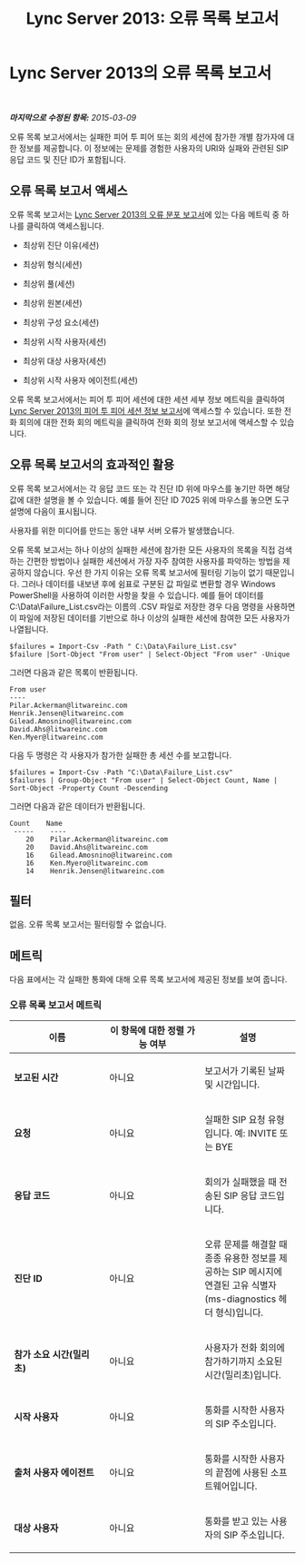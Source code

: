 ﻿---
title: 'Lync Server 2013: 오류 목록 보고서'
TOCTitle: 오류 목록 보고서
ms:assetid: b6f3a605-e0c6-461e-b17a-41d8039ace9d
ms:mtpsurl: https://technet.microsoft.com/ko-kr/library/Gg615446(v=OCS.15)
ms:contentKeyID: 49304805
ms.date: 08/24/2015
mtps_version: v=OCS.15
ms.translationtype: HT
---

# Lync Server 2013의 오류 목록 보고서

 

_**마지막으로 수정된 항목:** 2015-03-09_

오류 목록 보고서에서는 실패한 피어 투 피어 또는 회의 세션에 참가한 개별 참가자에 대한 정보를 제공합니다. 이 정보에는 문제를 경험한 사용자의 URI와 실패와 관련된 SIP 응답 코드 및 진단 ID가 포함됩니다.

## 오류 목록 보고서 액세스

오류 목록 보고서는 [Lync Server 2013의 오류 분포 보고서](lync-server-2013-failure-distribution-report.md)에 있는 다음 메트릭 중 하나를 클릭하여 액세스됩니다.

  - 최상위 진단 이유(세션)

  - 최상위 형식(세션)

  - 최상위 풀(세션)

  - 최상위 원본(세션)

  - 최상위 구성 요소(세션)

  - 최상위 시작 사용자(세션)

  - 최상위 대상 사용자(세션)

  - 최상위 시작 사용자 에이전트(세션)

오류 목록 보고서에서는 피어 투 피어 세션에 대한 세션 세부 정보 메트릭을 클릭하여 [Lync Server 2013의 피어 투 피어 세션 정보 보고서](lync-server-2013-peer-to-peer-session-detail-report.md)에 액세스할 수 있습니다. 또한 전화 회의에 대한 전화 회의 메트릭을 클릭하여 전화 회의 정보 보고서에 액세스할 수 있습니다.

## 오류 목록 보고서의 효과적인 활용

오류 목록 보고서에서는 각 응답 코드 또는 각 진단 ID 위에 마우스를 놓기만 하면 해당 값에 대한 설명을 볼 수 있습니다. 예를 들어 진단 ID 7025 위에 마우스를 놓으면 도구 설명에 다음이 표시됩니다.

사용자를 위한 미디어를 만드는 동안 내부 서버 오류가 발생했습니다.

오류 목록 보고서는 하나 이상의 실패한 세션에 참가한 모든 사용자의 목록을 직접 검색하는 간편한 방법이나 실패한 세션에서 가장 자주 참여한 사용자를 파악하는 방법을 제공하지 않습니다. 우선 한 가지 이유는 오류 목록 보고서에 필터링 기능이 없기 때문입니다. 그러나 데이터를 내보낸 후에 쉼표로 구분된 값 파일로 변환할 경우 Windows PowerShell을 사용하여 이러한 사항을 찾을 수 있습니다. 예를 들어 데이터를 C:\\Data\\Failure\_List.csv라는 이름의 .CSV 파일로 저장한 경우 다음 명령을 사용하면 이 파일에 저장된 데이터를 기반으로 하나 이상의 실패한 세션에 참여한 모든 사용자가 나열됩니다.

    $failures = Import-Csv -Path " C:\Data\Failure_List.csv"
    $failure |Sort-Object "From user" | Select-Object "From user" -Unique

그러면 다음과 같은 목록이 반환됩니다.

    From user
    ----
    Pilar.Ackerman@litwareinc.com
    Henrik.Jensen@litwareinc.com
    Gilead.Amosnino@litwareinc.com
    David.Ahs@litwareinc.com
    Ken.Myer@litwareinc.com

다음 두 명령은 각 사용자가 참가한 실패한 총 세션 수를 보고합니다.

    $failures = Import-Csv -Path "C:\Data\Failure_List.csv"
    $failures | Group-Object "From user" | Select-Object Count, Name | Sort-Object -Property Count -Descending

그러면 다음과 같은 데이터가 반환됩니다.

    Count    Name
     -----    ----
        20    Pilar.Ackerman@litwareinc.com
        20    David.Ahs@litwareinc.com
        16    Gilead.Amosnino@litwareinc.com
        16    Ken.Myero@litwareinc.com
        14    Henrik.Jensen@litwareinc.com

## 필터

없음. 오류 목록 보고서는 필터링할 수 없습니다.

## 메트릭

다음 표에서는 각 실패한 통화에 대해 오류 목록 보고서에 제공된 정보를 보여 줍니다.

### 오류 목록 보고서 메트릭

<table>
<colgroup>
<col style="width: 33%" />
<col style="width: 33%" />
<col style="width: 33%" />
</colgroup>
<thead>
<tr class="header">
<th>이름</th>
<th>이 항목에 대한 정렬 가능 여부</th>
<th>설명</th>
</tr>
</thead>
<tbody>
<tr class="odd">
<td><p><strong>보고된 시간</strong></p></td>
<td><p>아니요</p></td>
<td><p>보고서가 기록된 날짜 및 시간입니다.</p></td>
</tr>
<tr class="even">
<td><p><strong>요청</strong></p></td>
<td><p>아니요</p></td>
<td><p>실패한 SIP 요청 유형입니다. 예: INVITE 또는 BYE</p></td>
</tr>
<tr class="odd">
<td><p><strong>응답 코드</strong></p></td>
<td><p>아니요</p></td>
<td><p>회의가 실패했을 때 전송된 SIP 응답 코드입니다.</p></td>
</tr>
<tr class="even">
<td><p><strong>진단 ID</strong></p></td>
<td><p>아니요</p></td>
<td><p>오류 문제를 해결할 때 종종 유용한 정보를 제공하는 SIP 메시지에 연결된 고유 식별자(ms-diagnostics 헤더 형식)입니다.</p></td>
</tr>
<tr class="odd">
<td><p><strong>참가 소요 시간(밀리초)</strong></p></td>
<td><p>아니요</p></td>
<td><p>사용자가 전화 회의에 참가하기까지 소요된 시간(밀리초)입니다.</p></td>
</tr>
<tr class="even">
<td><p><strong>시작 사용자</strong></p></td>
<td><p>아니요</p></td>
<td><p>통화를 시작한 사용자의 SIP 주소입니다.</p></td>
</tr>
<tr class="odd">
<td><p><strong>출처 사용자 에이전트</strong></p></td>
<td><p>아니요</p></td>
<td><p>통화를 시작한 사용자의 끝점에 사용된 소프트웨어입니다.</p></td>
</tr>
<tr class="even">
<td><p><strong>대상 사용자</strong></p></td>
<td><p>아니요</p></td>
<td><p>통화를 받고 있는 사용자의 SIP 주소입니다.</p></td>
</tr>
</tbody>
</table>

